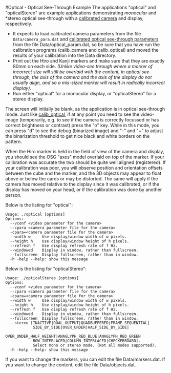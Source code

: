 #Optical - Optical See-Through Example
The applications "optical" and "opticalStereo" are example applications demonstrating *monocular* and *stereo optical see-through with a [calibrated camera][config_camera_calibration] and display, respectively.

-   It expects to load calibrated camera parameters from the file `Data/camera_para.dat` and [calibrated optical see-through parameters][config_optical_see-through] from the file Data/optical_param.dat, so be sure that you have run the calibration programs (calib\_camera and calib\_optical) and moved the results of your calibration into the Data directory.
-   Print out the Hiro and Kanji markers and make sure that they are exactly 80mm on each side. *(Unlike video-see through where a marker of incorrect size will still be overlaid with the content, in optical see-through, the axis of the camera and the axis of the display do not usually align, and so a mis-sized marker will result in radically incorrect display)*.
-   Run either "optical" for a monocular display, or "opticalStereo" for a stereo display.

The screen will initially be blank, as the application is in optical see-through mode. Just like [calib\_optical][config_optical_see-through], if at any point you need to see the video-image (temporarily, e.g. to see if the camera is correctly focussed or has correct brightness or contrast) press the "o" key. While in this mode, you can press "d" to see the debug (binarized image) and "-" and "+" to adjust the binarization threshold to get nice black and white borders on the pattern.

When the Hiro marker is held in the field of view of the camera and display, you should see the OSG "axes" model overlaid on top of the marker. If your calibration was accurate the two should be quite well aligned (registered). If your calibration was poor, you will observe position and orientation offsets between the cube and the marker, and the 3D objects may appear to float above or below the cards or may be distorted. The same will apply if the camera has moved relative to the display since it was calibrated, or if the display has moved on your head, or if the calibration was done by another person.

Below is the listing for "optical":

```
Usage: ./optical [options]
Options:
  --vconf <video parameter for the camera>
  --cpara <camera parameter file for the camera>
  -cpara=<camera parameter file for the camera>
  --width w     Use display/window width of w pixels.
  --height h    Use display/window height of h pixels.
  --refresh f   Use display refresh rate of f Hz.
  --windowed    Display in window, rather than fullscreen.
  --fullscreen  Display fullscreen, rather than in window.
  -h -help --help: show this message
```

Below is the listing for "opticalStereo":
```
Usage: ./opticalStereo [options]
Options:
  --vconf <video parameter for the camera>
  --cpara <camera parameter file for the camera>
  -cpara=<camera parameter file for the camera>
  --width w     Use display/window width of w pixels.
  --height h    Use display/window height of h pixels.
  --refresh f   Use display refresh rate of f Hz.
  --windowed    Display in window, rather than fullscreen.
  --fullscreen  Display fullscreen, rather than in window.
  --stereo [INACTIVE|DUAL_OUTPUT|QUADBUFFERED|FRAME_SEQUENTIAL|
            SIDE_BY_SIDE|OVER_UNDER|HALF_SIDE_BY_SIDE|
            OVER_UNDER_HALF_HEIGHT|ANAGLYPH_RED_BLUE|ANAGLYPH_RED_GREEN
            ROW_INTERLACED|COLUMN_INTERLACED|CHECKERBOARD].
            Select mono or stereo mode. (Not all modes supported).
  -h -help --help: show this message
```

If you want to change the markers, you can edit the file Data/markers.dat. If you want to change the content, edit the file Data/objects.dat.

[config_camera_calibration]: ../2_Configuration/config_camera_calibration.md
[config_optical_see-through]: ../8_Advanced_Topics/config_optical_see-through.md
